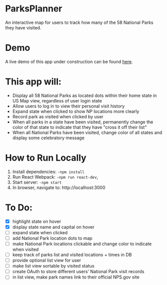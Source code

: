 # ParksPlanner
An interactive map for users to track how many of the 58 National Parks they have visited.

# Demo
A live demo of this app under construction can be found [here]('https://whitneyseiler.github.io/ParksPlanner/').

# This app will:
- Display all 58 National Parks as located dots within their home state in US Map view, regardless of user login state
- Allow users to log in to view their personal visit history
- Expand state when clicked to show NP locations more clearly
- Record park as visited when clicked by user
- When all parks in a state have been visited, permanently change the color of that state to indicate that they have "cross it off their list"
- When all National Parks have been visited, change color of all states and display some celebratory message

# How to Run Locally
1. Install dependencies: `-npm install`
4. Run React Webpack: `-npm run react-dev`,
5. Start server: `-npm start`
6. In browser, navigate to: http://localhost:3000

# To Do:
- [x] highlight state on hover
- [x] display state name and capital on hover
- [ ] expand state when clicked
- [ ] add National Park location dots to map
- [ ] make National Park locations clickable and change color to indicate when visited
- [ ] keep track of parks list and visited locations + times in DB
- [ ] provide optional list view for user
- [ ] make list view sortable by visited status
- [ ] create OAuth to store different users' National Park visit records
- [ ] in list view, make park names link to their official NPS.gov site